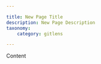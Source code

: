 ```yaml
---

title: New Page Title
description: New Page Description
taxonomy:
    category: gitlens

---
```


Content
